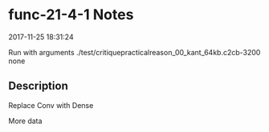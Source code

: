 # func-21-4-1 Notes

2017-11-25 18:31:24

Run with arguments ./test/critiquepracticalreason_00_kant_64kb.c2cb-3200 none

## Description

Replace Conv with Dense

More data
